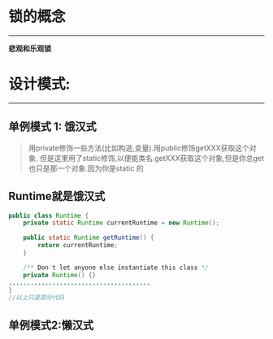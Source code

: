 # 锁的概念

---

**悲观和乐观锁**



# 设计模式:

---

## 单例模式 1: 饿汉式

> 用private修饰一些方法(比如构造,变量).用public修饰getXXX获取这个对象.
> 但是这里用了static修饰,以便能类名.getXXX获取这个对象,但是你总get也只是那一个对象.因为你是static 的

## Runtime就是饿汉式

```java
public class Runtime {
    private static Runtime currentRuntime = new Runtime();

    public static Runtime getRuntime() {
        return currentRuntime;
    }

    /** Don't let anyone else instantiate this class */
    private Runtime() {}
.......................................
}
//以上只是部分代码
```

## 单例模式2:懒汉式

> 